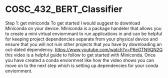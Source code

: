 # COSC_432_BERT_Classifier
Step 1: get miniconda
To get started I would suggest to download Miniconda on your device. Miniconda is a package handeler that allows you to create a mini virtual enviornmant to run applications in and can be helpful for keeping project dependencies separate from your physical device and ensure that you will not ruin other projects that you have by downloading an out-dated dependency. 
https://www.youtube.com/watch?v=P6eGTN9QN2Q 
this video is a helpful guide to follow to get started with Miniconda. Once you have created a conda enviormnet like how the video shows you can move on to the next step which is setting up dependencies for your conda enviornment. 

